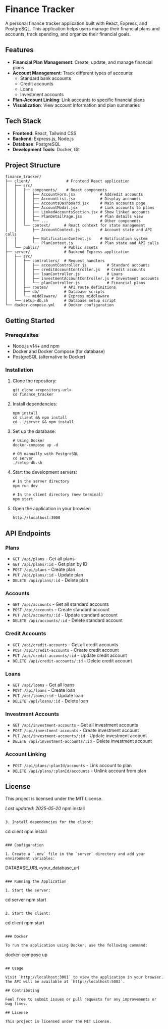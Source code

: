 # Finance Tracker

A personal finance tracker application built with React, Express, and PostgreSQL. This application helps users manage their financial plans and accounts, track spending, and organize their financial goals.

## Features

- **Financial Plan Management**: Create, update, and manage financial plans
- **Account Management**: Track different types of accounts:
  - Standard bank accounts
  - Credit accounts
  - Loans
  - Investment accounts
- **Plan-Account Linking**: Link accounts to specific financial plans
- **Visualization**: View account information and plan summaries

## Tech Stack

- **Frontend**: React, Tailwind CSS
- **Backend**: Express.js, Node.js
- **Database**: PostgreSQL
- **Development Tools**: Docker, Git

## Project Structure

```
finance_tracker/
├── client/                # Frontend React application
│   ├── src/
│   │   ├── components/    # React components
│   │   │   ├── AccountForm.jsx           # Add/edit accounts
│   │   │   ├── AccountList.jsx           # Display accounts
│   │   │   ├── AccountsDashboard.jsx     # Main accounts page
│   │   │   ├── AccountModal.jsx          # Link accounts to plans
│   │   │   ├── LinkedAccountsSection.jsx # Show linked accounts
│   │   │   ├── PlanDetailPage.jsx        # Plan details view
│   │   │   └── ...                       # Other components
│   │   └── context/      # React context for state management
│   │       ├── AccountContext.js         # Account state and API calls
│   │       ├── NotificationContext.js    # Notification system
│   │       └── PlanContext.js            # Plan state and API calls
│   └── public/           # Public assets
├── server/               # Backend Express application
│   ├── src/
│   │   ├── controllers/  # Request handlers
│   │   │   ├── accountController.js         # Standard accounts
│   │   │   ├── creditAccountController.js   # Credit accounts
│   │   │   ├── loanController.js            # Loans
│   │   │   ├── investmentAccountController.js # Investment accounts
│   │   │   └── planController.js            # Financial plans
│   │   ├── routes/       # API route definitions
│   │   ├── db/           # Database scripts
│   │   └── middleware/   # Express middleware
│   └── setup-db.sh       # Database setup script
└── docker-compose.yml    # Docker configuration
```

## Getting Started

### Prerequisites

- Node.js v14+ and npm
- Docker and Docker Compose (for database)
- PostgreSQL (alternative to Docker)

### Installation

1. Clone the repository:

   ```
   git clone <repository-url>
   cd finance_tracker
   ```

2. Install dependencies:

   ```
   npm install
   cd client && npm install
   cd ../server && npm install
   ```

3. Set up the database:

   ```
   # Using Docker
   docker-compose up -d

   # OR manually with PostgreSQL
   cd server
   ./setup-db.sh
   ```

4. Start the development servers:

   ```
   # In the server directory
   npm run dev

   # In the client directory (new terminal)
   npm start
   ```

5. Open the application in your browser:
   ```
   http://localhost:3000
   ```

## API Endpoints

### Plans

- `GET /api/plans` - Get all plans
- `GET /api/plans/:id` - Get plan by ID
- `POST /api/plans` - Create plan
- `PUT /api/plans/:id` - Update plan
- `DELETE /api/plans/:id` - Delete plan

### Accounts

- `GET /api/accounts` - Get all standard accounts
- `POST /api/accounts` - Create standard account
- `PUT /api/accounts/:id` - Update standard account
- `DELETE /api/accounts/:id` - Delete standard account

### Credit Accounts

- `GET /api/credit-accounts` - Get all credit accounts
- `POST /api/credit-accounts` - Create credit account
- `PUT /api/credit-accounts/:id` - Update credit account
- `DELETE /api/credit-accounts/:id` - Delete credit account

### Loans

- `GET /api/loans` - Get all loans
- `POST /api/loans` - Create loan
- `PUT /api/loans/:id` - Update loan
- `DELETE /api/loans/:id` - Delete loan

### Investment Accounts

- `GET /api/investment-accounts` - Get all investment accounts
- `POST /api/investment-accounts` - Create investment account
- `PUT /api/investment-accounts/:id` - Update investment account
- `DELETE /api/investment-accounts/:id` - Delete investment account

### Account Linking

- `POST /api/plans/:planId/accounts` - Link account to plan
- `DELETE /api/plans/:planId/accounts` - Unlink account from plan

## License

This project is licensed under the MIT License.

_Last updated: 2025-05-20_
npm install

```

3. Install dependencies for the client:
```

cd client
npm install

```

### Configuration

1. Create a `.env` file in the `server` directory and add your environment variables:
```

DATABASE_URL=your_database_url

```

### Running the Application

1. Start the server:

```

cd server
npm start

```

2. Start the client:
```

cd client
npm start

```

### Docker

To run the application using Docker, use the following command:

```

docker-compose up

```

## Usage

Visit `http://localhost:3001` to view the application in your browser. The API will be available at `http://localhost:5002`.

## Contributing

Feel free to submit issues or pull requests for any improvements or bug fixes.

## License

This project is licensed under the MIT License.
```
